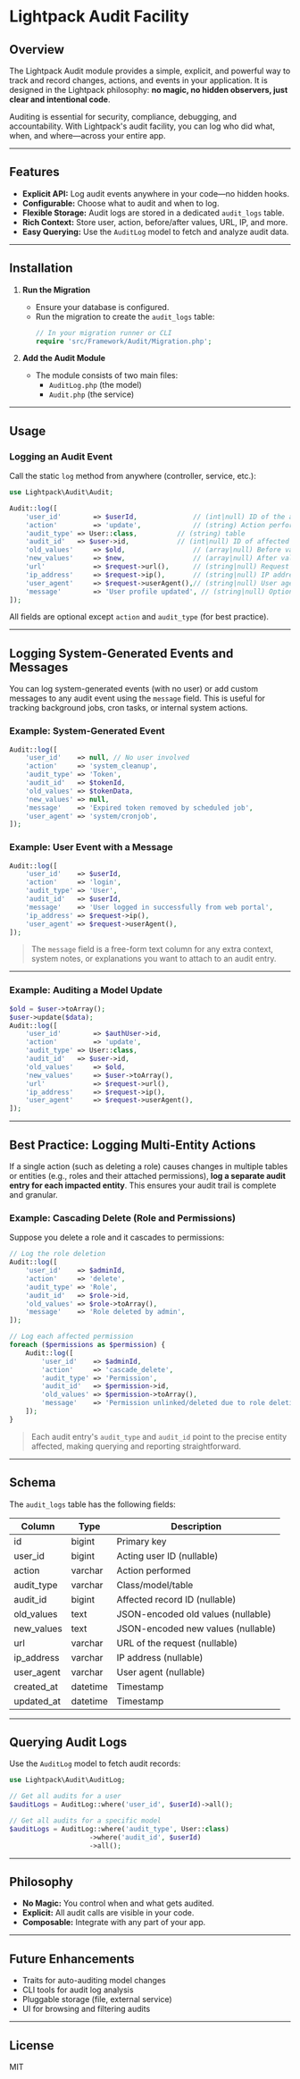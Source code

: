 # Lightpack Audit Facility

## Overview
The Lightpack Audit module provides a simple, explicit, and powerful way to track and record changes, actions, and events in your application. It is designed in the Lightpack philosophy: **no magic, no hidden observers, just clear and intentional code**.

Auditing is essential for security, compliance, debugging, and accountability. With Lightpack's audit facility, you can log who did what, when, and where—across your entire app.

---

## Features
- **Explicit API:** Log audit events anywhere in your code—no hidden hooks.
- **Configurable:** Choose what to audit and when to log.
- **Flexible Storage:** Audit logs are stored in a dedicated `audit_logs` table.
- **Rich Context:** Store user, action, before/after values, URL, IP, and more.
- **Easy Querying:** Use the `AuditLog` model to fetch and analyze audit data.

---

## Installation
1. **Run the Migration**
   - Ensure your database is configured.
   - Run the migration to create the `audit_logs` table:
     ```php
     // In your migration runner or CLI
     require 'src/Framework/Audit/Migration.php';
     ```

2. **Add the Audit Module**
   - The module consists of two main files:
     - `AuditLog.php` (the model)
     - `Audit.php` (the service)

---

## Usage

### Logging an Audit Event
Call the static `log` method from anywhere (controller, service, etc.):

```php
use Lightpack\Audit\Audit;

Audit::log([
    'user_id'        => $userId,              // (int|null) ID of the acting user
    'action'         => 'update',             // (string) Action performed
    'audit_type' => User::class,          // (string) table
    'audit_id'   => $user->id,            // (int|null) ID of affected record
    'old_values'     => $old,                 // (array|null) Before values
    'new_values'     => $new,                 // (array|null) After values
    'url'            => $request->url(),      // (string|null) Request URL
    'ip_address'     => $request->ip(),       // (string|null) IP address
    'user_agent'     => $request->userAgent(),// (string|null) User agent
    'message'        => 'User profile updated', // (string|null) Optional message
]);
```

All fields are optional except `action` and `audit_type` (for best practice).

---

## Logging System-Generated Events and Messages

You can log system-generated events (with no user) or add custom messages to any audit event using the `message` field. This is useful for tracking background jobs, cron tasks, or internal system actions.

### Example: System-Generated Event

```php
Audit::log([
    'user_id'    => null, // No user involved
    'action'     => 'system_cleanup',
    'audit_type' => 'Token',
    'audit_id'   => $tokenId,
    'old_values' => $tokenData,
    'new_values' => null,
    'message'    => 'Expired token removed by scheduled job',
    'user_agent' => 'system/cronjob',
]);
```

### Example: User Event with a Message

```php
Audit::log([
    'user_id'    => $userId,
    'action'     => 'login',
    'audit_type' => 'User',
    'audit_id'   => $userId,
    'message'    => 'User logged in successfully from web portal',
    'ip_address' => $request->ip(),
    'user_agent' => $request->userAgent(),
]);
```

> The `message` field is a free-form text column for any extra context, system notes, or explanations you want to attach to an audit entry.

---

### Example: Auditing a Model Update

```php
$old = $user->toArray();
$user->update($data);
Audit::log([
    'user_id'        => $authUser->id,
    'action'         => 'update',
    'audit_type' => User::class,
    'audit_id'   => $user->id,
    'old_values'     => $old,
    'new_values'     => $user->toArray(),
    'url'            => $request->url(),
    'ip_address'     => $request->ip(),
    'user_agent'     => $request->userAgent(),
]);
```

---

## Best Practice: Logging Multi-Entity Actions

If a single action (such as deleting a role) causes changes in multiple tables or entities (e.g., roles and their attached permissions), **log a separate audit entry for each impacted entity**. This ensures your audit trail is complete and granular.

### Example: Cascading Delete (Role and Permissions)

Suppose you delete a role and it cascades to permissions:

```php
// Log the role deletion
Audit::log([
    'user_id'    => $adminId,
    'action'     => 'delete',
    'audit_type' => 'Role',
    'audit_id'   => $role->id,
    'old_values' => $role->toArray(),
    'message'    => 'Role deleted by admin',
]);

// Log each affected permission
foreach ($permissions as $permission) {
    Audit::log([
        'user_id'    => $adminId,
        'action'     => 'cascade_delete',
        'audit_type' => 'Permission',
        'audit_id'   => $permission->id,
        'old_values' => $permission->toArray(),
        'message'    => 'Permission unlinked/deleted due to role deletion',
    ]);
}
```

> Each audit entry's `audit_type` and `audit_id` point to the precise entity affected, making querying and reporting straightforward.

---

## Schema

The `audit_logs` table has the following fields:

| Column         | Type      | Description                        |
| -------------- | --------- | ---------------------------------- |
| id             | bigint    | Primary key                        |
| user_id        | bigint    | Acting user ID (nullable)          |
| action         | varchar   | Action performed                   |
| audit_type | varchar   | Class/model/table                  |
| audit_id   | bigint    | Affected record ID (nullable)      |
| old_values     | text      | JSON-encoded old values (nullable) |
| new_values     | text      | JSON-encoded new values (nullable) |
| url            | varchar   | URL of the request (nullable)      |
| ip_address     | varchar   | IP address (nullable)              |
| user_agent     | varchar   | User agent (nullable)              |
| created_at     | datetime  | Timestamp                          |
| updated_at     | datetime  | Timestamp                          |

---

## Querying Audit Logs

Use the `AuditLog` model to fetch audit records:

```php
use Lightpack\Audit\AuditLog;

// Get all audits for a user
$auditLogs = AuditLog::where('user_id', $userId)->all();

// Get all audits for a specific model
$auditLogs = AuditLog::where('audit_type', User::class)
                    ->where('audit_id', $userId)
                    ->all();
```

---

## Philosophy
- **No Magic:** You control when and what gets audited.
- **Explicit:** All audit calls are visible in your code.
- **Composable:** Integrate with any part of your app.

---

## Future Enhancements
- Traits for auto-auditing model changes
- CLI tools for audit log analysis
- Pluggable storage (file, external service)
- UI for browsing and filtering audits

---

## License
MIT
